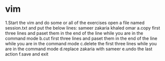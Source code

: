 # vim
1.Start the vim and do some or all of the exercises 
open a file named session.txt and put the below lines: 
sameer 
zakaria 
khaled 
omar 
a.copy first three lines and paset them in the end of the line while you are in the command mode 
b.cut  first three lines and paset them in the end of the line while you are in the command mode 
c.delete the first three lines while you are in the command mode 
d.replace zakaria with sameer 
e.undo the last action 
f.save and exit 
